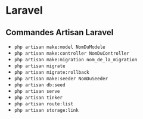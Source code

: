 # Laravel

## Commandes Artisan Laravel

- `php artisan make:model NomDuModele`
- `php artisan make:controller NomDuController`
- `php artisan make:migration nom_de_la_migration`
- `php artisan migrate`
- `php artisan migrate:rollback`
- `php artisan make:seeder NomDuSeeder`
- `php artisan db:seed`
- `php artisan serve`
- `php artisan tinker`
- `php artisan route:list`
- `php artisan storage:link`
